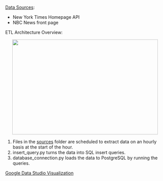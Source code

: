 [Data Sources](https://github.com/dhruvi-9/news-headlines/tree/main/sources):
- New York Times Homepage API
- NBC News front page 

ETL Architecture Overview:

  <p align="center">
  <img width="460" height="300" src="[http://www.fillmurray.com/460/300](https://user-images.githubusercontent.com/100179105/222882319-950bfd34-7ed2-4da4-8777-724f029403e2.jpg)">
  </p>

  1. Files in the [sources](https://github.com/dhruvi-9/news-headlines/tree/main/sources) folder are scheduled to extract data on an hourly basis at the start of the hour.
  2. insert_query.py turns the data into SQL insert queries.
  3. database_connection.py loads the data to PostgreSQL by running the queries. 

[Google Data Studio Visualization](https://lookerstudio.google.com/u/0/reporting/214b0ce7-0ee1-4702-9ded-160814a080a0/page/qA9CD)
